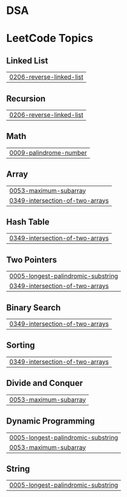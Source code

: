 # DSA
<!---LeetCode Topics Start-->
# LeetCode Topics
## Linked List
|  |
| ------- |
| [0206-reverse-linked-list](https://github.com/abhiikyaa/DSA/tree/master/0206-reverse-linked-list) |
## Recursion
|  |
| ------- |
| [0206-reverse-linked-list](https://github.com/abhiikyaa/DSA/tree/master/0206-reverse-linked-list) |
## Math
|  |
| ------- |
| [0009-palindrome-number](https://github.com/abhiikyaa/DSA/tree/master/0009-palindrome-number) |
## Array
|  |
| ------- |
| [0053-maximum-subarray](https://github.com/abhiikyaa/DSA/tree/master/0053-maximum-subarray) |
| [0349-intersection-of-two-arrays](https://github.com/abhiikyaa/DSA/tree/master/0349-intersection-of-two-arrays) |
## Hash Table
|  |
| ------- |
| [0349-intersection-of-two-arrays](https://github.com/abhiikyaa/DSA/tree/master/0349-intersection-of-two-arrays) |
## Two Pointers
|  |
| ------- |
| [0005-longest-palindromic-substring](https://github.com/abhiikyaa/DSA/tree/master/0005-longest-palindromic-substring) |
| [0349-intersection-of-two-arrays](https://github.com/abhiikyaa/DSA/tree/master/0349-intersection-of-two-arrays) |
## Binary Search
|  |
| ------- |
| [0349-intersection-of-two-arrays](https://github.com/abhiikyaa/DSA/tree/master/0349-intersection-of-two-arrays) |
## Sorting
|  |
| ------- |
| [0349-intersection-of-two-arrays](https://github.com/abhiikyaa/DSA/tree/master/0349-intersection-of-two-arrays) |
## Divide and Conquer
|  |
| ------- |
| [0053-maximum-subarray](https://github.com/abhiikyaa/DSA/tree/master/0053-maximum-subarray) |
## Dynamic Programming
|  |
| ------- |
| [0005-longest-palindromic-substring](https://github.com/abhiikyaa/DSA/tree/master/0005-longest-palindromic-substring) |
| [0053-maximum-subarray](https://github.com/abhiikyaa/DSA/tree/master/0053-maximum-subarray) |
## String
|  |
| ------- |
| [0005-longest-palindromic-substring](https://github.com/abhiikyaa/DSA/tree/master/0005-longest-palindromic-substring) |
<!---LeetCode Topics End-->